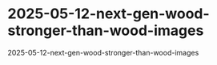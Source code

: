 # 2025-05-12-next-gen-wood-stronger-than-wood-images
2025-05-12-next-gen-wood-stronger-than-wood-images
